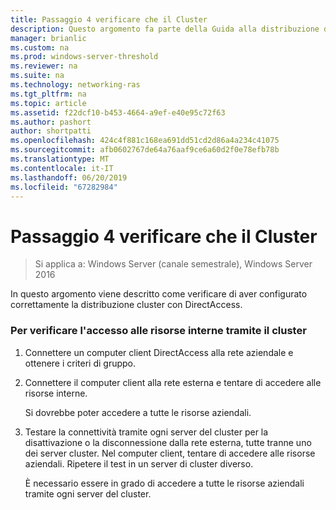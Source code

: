 ```yaml
---
title: Passaggio 4 verificare che il Cluster
description: Questo argomento fa parte della Guida alla distribuzione di accesso remoto in un Cluster in Windows Server 2016.
manager: brianlic
ms.custom: na
ms.prod: windows-server-threshold
ms.reviewer: na
ms.suite: na
ms.technology: networking-ras
ms.tgt_pltfrm: na
ms.topic: article
ms.assetid: f22dcf10-b453-4664-a9ef-e40e95c72f63
ms.author: pashort
author: shortpatti
ms.openlocfilehash: 424c4f881c168ea691dd51cd2d86a4a234c41075
ms.sourcegitcommit: afb0602767de64a76aaf9ce6a60d2f0e78efb78b
ms.translationtype: MT
ms.contentlocale: it-IT
ms.lasthandoff: 06/20/2019
ms.locfileid: "67282984"
---
```

# <a name="step-4-verify-the-cluster"></a>Passaggio 4 verificare che il Cluster

>Si applica a: Windows Server (canale semestrale), Windows Server 2016

In questo argomento viene descritto come verificare di aver configurato correttamente la distribuzione cluster con DirectAccess.  
  
### <a name="to-verify-access-to-internal-resources-through-the-cluster"></a>Per verificare l'accesso alle risorse interne tramite il cluster  
  
1.  Connettere un computer client DirectAccess alla rete aziendale e ottenere i criteri di gruppo.  
  
2.  Connettere il computer client alla rete esterna e tentare di accedere alle risorse interne.  
  
    Si dovrebbe poter accedere a tutte le risorse aziendali.  
  
3.  Testare la connettività tramite ogni server del cluster per la disattivazione o la disconnessione dalla rete esterna, tutte tranne uno dei server cluster. Nel computer client, tentare di accedere alle risorse aziendali. Ripetere il test in un server di cluster diverso.  
  
    È necessario essere in grado di accedere a tutte le risorse aziendali tramite ogni server del cluster.  
  


